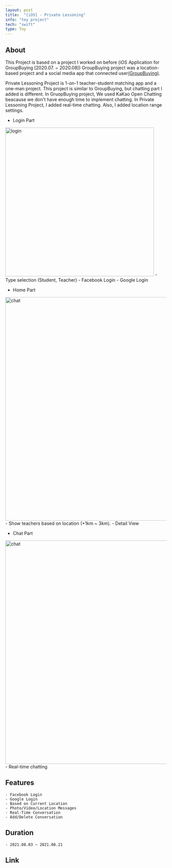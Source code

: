 ```yaml
---
layout: post
title:  "[iOS] - Private Lessoning"
info: "toy project"
tech: "swift"
type: Toy
---
```


## About
This Project is based on a project I worked on before (iOS Application for GroupBuying [2020.07. ~ 2020.08]) 
GroupBuying project was a location-based project and a social media app that connected user[(GroupBuying)](https://projectintheclass.github.io/GroupBuying/).

Private Lessoning Project is 1-on-1 teacher-student matching app and a one-man project.
This project is similar to GroupBuying, but chatting part I added is different.
In GruopBuying project, We used KaKao Open Chatting beacause we don't have enough time to implement chatting.
In Private Lessoning Project, I added real-time chatting. Also, I added location range settings. 

* Login Part 
<img width="464" alt="login" src="https://user-images.githubusercontent.com/60295192/130327982-1be0fe4f-418e-4a30-ada1-2f1745768953.png">
    - Type selection (Student, Teacher)
    - Facebook Login
    - Google Login


* Home Part
<img width="697" alt="chat" src="https://user-images.githubusercontent.com/60295192/130328004-f22a8568-e939-48e6-a4a3-c8e4cb9a2827.png">
    - Show teachers based on location (+1km ~ 3km).
    - Detail View


* Chat Part    
<img width="697" alt="chat" src="https://user-images.githubusercontent.com/60295192/130327937-adf46e75-8c6b-4557-a5c5-ae08743b886e.png">
    - Real-time chatting


## Features
    - Facebook Login
    - Google Login
    - Based on Current Location
    - Photo/Video/Location Messages
    - Real-Time Conversation
    - Add/Delete Conversation
    
## Duration
    - 2021.08.03 ~ 2021.08.21

## Link
    


